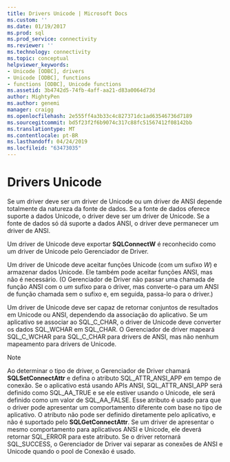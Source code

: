 ```yaml
---
title: Drivers Unicode | Microsoft Docs
ms.custom: ''
ms.date: 01/19/2017
ms.prod: sql
ms.prod_service: connectivity
ms.reviewer: ''
ms.technology: connectivity
ms.topic: conceptual
helpviewer_keywords:
- Unicode [ODBC], drivers
- Unicode [ODBC], functions
- functions [ODBC], Unicode functions
ms.assetid: 3b4742d5-74fb-4aff-aa21-d83a0064d73d
author: MightyPen
ms.author: genemi
manager: craigg
ms.openlocfilehash: 2e555ff4a3b33c4c827371dc1ad63546736d7189
ms.sourcegitcommit: bd5f23f2f6b9074c317c88fc51567412f08142bb
ms.translationtype: MT
ms.contentlocale: pt-BR
ms.lasthandoff: 04/24/2019
ms.locfileid: "63473035"
---
```

# <a name="unicode-drivers"></a>Drivers Unicode
Se um driver deve ser um driver de Unicode ou um driver de ANSI depende totalmente da natureza da fonte de dados. Se a fonte de dados oferece suporte a dados Unicode, o driver deve ser um driver de Unicode. Se a fonte de dados só dá suporte a dados ANSI, o driver deve permanecer um driver de ANSI.  
  
 Um driver de Unicode deve exportar **SQLConnectW** é reconhecido como um driver de Unicode pelo Gerenciador de Driver.  
  
 Um driver de Unicode deve aceitar funções Unicode (com um sufixo *W*) e armazenar dados Unicode. Ele também pode aceitar funções ANSI, mas não é necessário. (O Gerenciador de Driver não passar uma chamada de função ANSI com o *um* sufixo para o driver, mas converte-o para um ANSI de função chamada sem o sufixo e, em seguida, passa-lo para o driver.)  
  
 Um driver de Unicode deve ser capaz de retornar conjuntos de resultados em Unicode ou ANSI, dependendo da associação do aplicativo. Se um aplicativo se associar ao SQL_C_CHAR, o driver de Unicode deve converter os dados SQL_WCHAR em SQL_CHAR. O Gerenciador de driver mapeará SQL_C_WCHAR para SQL_C_CHAR para drivers de ANSI, mas não nenhum mapeamento para drivers de Unicode.  
  
> [!NOTE]  
>  Ao determinar o tipo de driver, o Gerenciador de Driver chamará **SQLSetConnectAttr** e defina o atributo SQL_ATTR_ANSI_APP em tempo de conexão. Se o aplicativo está usando APIs ANSI, SQL_ATTR_ANSI_APP será definido como SQL_AA_TRUE e se ele estiver usando o Unicode, ele será definido como um valor de SQL_AA_FALSE. Esse atributo é usado para que o driver pode apresentar um comportamento diferente com base no tipo de aplicativo. O atributo não pode ser definido diretamente pelo aplicativo, e não é suportado pelo **SQLGetConnectAttr**. Se um driver de apresentar o mesmo comportamento para aplicativos ANSI e Unicode, ele deverá retornar SQL_ERROR para este atributo. Se o driver retornará SQL_SUCCESS, o Gerenciador de Driver vai separar as conexões de ANSI e Unicode quando o pool de Conexão é usado.
